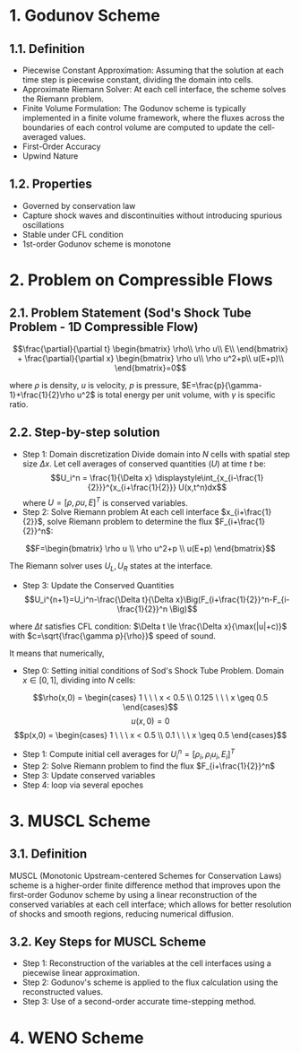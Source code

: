 # 1. Godunov Scheme
## 1.1. Definition
- Piecewise Constant Approximation: Assuming that the solution at each time step is piecewise constant, dividing the domain into cells.
- Approximate Riemann Solver: At each cell interface, the scheme solves the Riemann problem.
- Finite Volume Formulation: The Godunov scheme is typically implemented in a finite volume framework, where the fluxes across the boundaries of each control volume are computed to update the cell-averaged values.
- First-Order Accuracy
- Upwind Nature
## 1.2. Properties
- Governed by conservation law
- Capture shock waves and discontinuities without introducing spurious oscillations
- Stable under CFL condition
- 1st-order Godunov scheme is monotone

# 2. Problem on Compressible Flows
## 2.1. Problem Statement (Sod's Shock Tube Problem - 1D Compressible Flow)
$$\frac{\partial}{\partial t} \begin{bmatrix} \rho\\
\rho u\\
E\\
\end{bmatrix} + \frac{\partial}{\partial x} \begin{bmatrix} \rho u\\
\rho u^2+p\\
u(E+p)\\
\end{bmatrix}=0$$

where $\rho$ is density, $u$ is velocity, $p$ is pressure, $E=\frac{p}{\gamma-1}+\frac{1}{2}\rho u^2$ is total energy per unit volume, with $\gamma$ is specific ratio.
## 2.2. Step-by-step solution
* Step 1: Domain discretization
Divide domain into $N$ cells with spatial step size $\Delta x$. Let cell averages of conserved quantities $(U)$ at time $t$ be:
$$U_i^n = \frac{1}{\Delta x} \displaystyle\int_{x_{i-\frac{1}{2}}}^{x_{i+\frac{1}{2}}} U(x,t^n)dx$$ where $U=[\rho, \rho u, E]^T$ is conserved variables. 
* Step 2: Solve Riemann problem
At each cell interface $x_{i+\frac{1}{2}}$, solve Riemann problem to determine the flux $F_{i+\frac{1}{2}}^n$:

$$F=\begin{bmatrix} \rho u \\
                  \rho u^2+p \\
                  u(E+p) \end{bmatrix}$$

The Riemann solver uses $U_L, U_R$ states at the interface.
* Step 3: Update the Conserved Quantities
$$U_i^{n+1}=U_i^n-\frac{\Delta t}{\Delta x}\Big(F_{i+\frac{1}{2}}^n-F_{i-\frac{1}{2}}^n \Big)$$

where $\Delta t$ satisfies CFL condition: $\Delta t \le \frac{\Delta x}{\max(|u|+c)}$ with $c=\sqrt{\frac{\gamma p}{\rho}}$ speed of sound. 

It means that numerically,
* Step 0: Setting initial conditions of Sod's Shock Tube Problem. Domain $x \in [0,1]$, dividing into $N$ cells:

$$\rho(x,0) = \begin{cases} 1 \ \ \ x < 0.5 \\
                          0.125 \ \ \ x \geq 0.5
\end{cases}$$
$$u(x,0) = 0$$
$$p(x,0) = \begin{cases} 1 \ \ \ x < 0.5 \\
                        0.1 \ \ \ x \geq 0.5
\end{cases}$$

* Step 1: Compute initial cell averages for $U_i^n=[\rho_i, \rho_i u_i, E_i]^T$
* Step 2: Solve Riemann problem to find the flux $F_{i+\frac{1}{2}}^n$
* Step 3: Update conserved variables
* Step 4: loop via several epoches

# 3. MUSCL Scheme
## 3.1. Definition
MUSCL (Monotonic Upstream-centered Schemes for Conservation Laws) scheme is a higher-order finite difference method that improves upon the first-order Godunov scheme by using a linear reconstruction of the conserved variables at each cell interface; which allows for better resolution of shocks and smooth regions, reducing numerical diffusion.
## 3.2. Key Steps for MUSCL Scheme
* Step 1: Reconstruction of the variables at the cell interfaces using a piecewise linear approximation.
* Step 2: Godunov's scheme is applied to the flux calculation using the reconstructed values.
* Step 3: Use of a second-order accurate time-stepping method.

# 4. WENO Scheme
